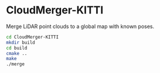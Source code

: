 # CloudMerger-KITTI
Merge LiDAR point clouds to a global map with known poses.

```bash
cd CloudMerger-KITTI
mkdir build
cd build
cmake ..
make
./merge
```
